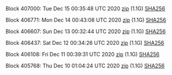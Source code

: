 Block 407000: Tue Dec 15 00:35:48 UTC 2020 [zip](https://dash-bootstrap.ams3.digitaloceanspaces.com/testnet/2020-12-15/bootstrap.dat.zip) (1.1G) [SHA256](https://dash-bootstrap.ams3.digitaloceanspaces.com/testnet/2020-12-15/sha256.txt)

Block 406771: Mon Dec 14 00:43:08 UTC 2020 [zip](https://dash-bootstrap.ams3.digitaloceanspaces.com/testnet/2020-12-14/bootstrap.dat.zip) (1.1G) [SHA256](https://dash-bootstrap.ams3.digitaloceanspaces.com/testnet/2020-12-14/sha256.txt)

Block 406607: Sun Dec 13 00:32:44 UTC 2020 [zip](https://dash-bootstrap.ams3.digitaloceanspaces.com/testnet/2020-12-13/bootstrap.dat.zip) (1.1G) [SHA256](https://dash-bootstrap.ams3.digitaloceanspaces.com/testnet/2020-12-13/sha256.txt)

Block 406437: Sat Dec 12 00:34:26 UTC 2020 [zip](https://dash-bootstrap.ams3.digitaloceanspaces.com/testnet/2020-12-12/bootstrap.dat.zip) (1.1G) [SHA256](https://dash-bootstrap.ams3.digitaloceanspaces.com/testnet/2020-12-12/sha256.txt)

Block 406108: Fri Dec 11 00:39:31 UTC 2020 [zip](https://dash-bootstrap.ams3.digitaloceanspaces.com/testnet/2020-12-11/bootstrap.dat.zip) (1.1G) [SHA256](https://dash-bootstrap.ams3.digitaloceanspaces.com/testnet/2020-12-11/sha256.txt)

Block 405768: Thu Dec 10 01:04:24 UTC 2020 [zip](https://dash-bootstrap.ams3.digitaloceanspaces.com/testnet/2020-12-10/bootstrap.dat.zip) (1.1G) [SHA256](https://dash-bootstrap.ams3.digitaloceanspaces.com/testnet/2020-12-10/sha256.txt)
